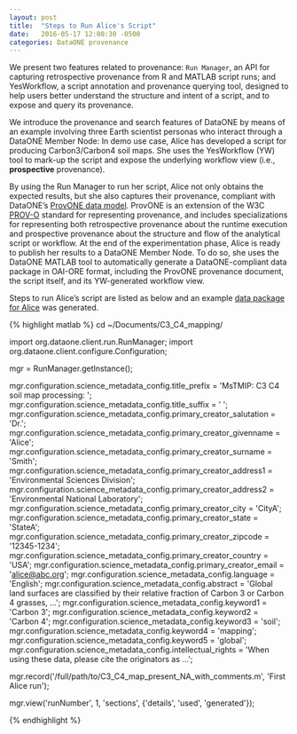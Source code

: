 ```yaml
---
layout: post
title:  "Steps to Run Alice's Script"
date:   2016-05-17 12:00:30 -0500
categories: DataONE provenance
---
```


We present two features related to provenance: `Run Manager`, an API for capturing
retrospective provenance from R and MATLAB script runs; and YesWorkflow, a script annotation and provenance querying tool, designed to help users better
understand the structure and intent of a script, and to expose and query its provenance.

We introduce the provenance and search features of DataONE by means of an example
involving three Earth scientist personas who interact through a DataONE Member
Node: In demo use case, Alice has developed a script for producing Carbon3/Carbon4 soil
maps. She uses the YesWorkflow (YW) tool to mark-up the script and expose
the underlying workflow view (i.e., **prospective** provenance).

By using the Run Manager to run her script, Alice not only obtains the expected
results, but she also captures their provenance, compliant with DataONE’s [ProvONE data model][provone]. ProvONE is an extension of the W3C [PROV-O][prov-o] standard for representing
provenance, and includes specializations for representing both retrospective
provenance about the runtime execution and prospective provenance about the structure
and flow of the analytical script or workflow. At the end of the experimentation
phase, Alice is ready to publish her results to a DataONE Member Node. To do so, she
uses the DataONE MATLAB tool to automatically generate a DataONE-compliant data
package in OAI-ORE format, including the ProvONE provenance document, the script
itself, and its YW-generated workflow view.

Steps to run Alice’s script are listed as below and an example [data package for Alice](https://search-sandbox-2.test.dataone.org/#view/metadata_e859d2dd-c5e6-4ec6-892f-1b00bb6f8f65.xml) was generated.

{% highlight matlab %}
cd ~/Documents/C3_C4_mapping/

import org.dataone.client.run.RunManager;
import org.dataone.client.configure.Configuration;

mgr = RunManager.getInstance();

mgr.configuration.science_metadata_config.title_prefix = 'MsTMIP: C3 C4 soil map processing: ';
mgr.configuration.science_metadata_config.title_suffix = ' ';
mgr.configuration.science_metadata_config.primary_creator_salutation = 'Dr.';
mgr.configuration.science_metadata_config.primary_creator_givenname = 'Alice';
mgr.configuration.science_metadata_config.primary_creator_surname = 'Smith';
mgr.configuration.science_metadata_config.primary_creator_address1 = 'Environmental Sciences Division';
mgr.configuration.science_metadata_config.primary_creator_address2 = 'Environmental National Laboratory';
mgr.configuration.science_metadata_config.primary_creator_city = 'CityA';
mgr.configuration.science_metadata_config.primary_creator_state = 'StateA';
mgr.configuration.science_metadata_config.primary_creator_zipcode = '12345-1234';
mgr.configuration.science_metadata_config.primary_creator_country = 'USA';
mgr.configuration.science_metadata_config.primary_creator_email = 'alice@abc.org';
mgr.configuration.science_metadata_config.language = 'English';
mgr.configuration.science_metadata_config.abstract = 'Global land surfaces are classified by their relative fraction of Carbon 3 or Carbon 4 grasses, ...';
mgr.configuration.science_metadata_config.keyword1 = 'Carbon 3';
mgr.configuration.science_metadata_config.keyword2 = 'Carbon 4';
mgr.configuration.science_metadata_config.keyword3 = 'soil';
mgr.configuration.science_metadata_config.keyword4 = 'mapping';
mgr.configuration.science_metadata_config.keyword5 = 'global';
mgr.configuration.science_metadata_config.intellectual_rights = 'When using these data, please cite the originators as …';

mgr.record('/full/path/to/C3_C4_map_present_NA_with_comments.m', 'First Alice run');

mgr.view('runNumber', 1, 'sections', {'details', 'used', 'generated'});

{% endhighlight %}

[provone]: https://purl.dataone.org/provone-v1-dev
[prov-o]: https://www.w3.org/TR/prov-o/
